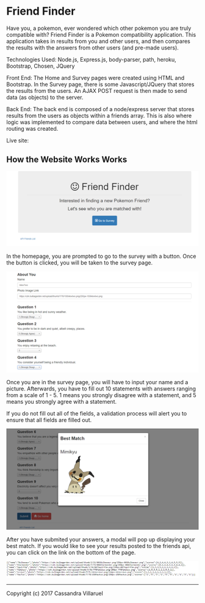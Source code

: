 # Friend Finder

Have you, a pokemon, ever wondered which other pokemon you are truly compatible with?
Friend Finder is a Pokemon compatibility application. This application takes in results from you and other users, and then compares the results with the answers from other users (and pre-made users).

Technologies Used:
Node.js, Express.js, body-parser, path, heroku, Bootstrap, Chosen, JQuery

Front End: 
The Home and Survey pages were created using HTML and Bootstrap. In the Survey page, there is some Javascript/JQuery that stores the results from the users. An AJAX POST request is then made to send data (as objects) to the server. 

Back End: 
The back end is composed of a node/express server that stores results from the users as objects within a friends array. This is also where logic was implemented to compare data between users, and where the html routing was created. 

Live site: 

## How the Website Works Works 

![Home Page](./images/1.png)

In the homepage, you are prompted to go to the survey with a button. Once the button is clicked, you will be taken to the survey page.

![Survey](./images/2.png)

Once you are in the survey page, you will have to input your name and a picture. Afterwards, you have to fill out 10 statements with answers ranging from a scale of 1 - 5. 1 means you strongly disagree with a statement, and 5 means you strongly agree with a statement.

If you do not fill out all of the fields, a validation process will alert you to ensure that all fields are filled out. 

![Result](./images/3.png)

After you have submited your answers, a modal will pop up displaying your best match. 
If you would like to see your results posted to the friends api, you can click on the link on the bottom of the page.

![API](./images/4.png)


- - -

Copyright (c) 2017 Cassandra Villaruel